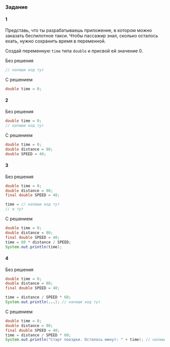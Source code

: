 ### Задание 
#### 1

Представь, что ты разрабатываешь приложение, в котором можно заказать беспилотное такси. Чтобы пассажир знал, сколько осталось ехать, нужно сохранить время в переменной.

Создай переменную `time` типа `double` и присвой ей значение 0.

Без решения
```Java
// напиши код тут
```

С решением
```Java
double time = 0;
```

#### 2

Без решения
```Java
double time = 0;
// напиши код тут
```

С решением
```Java
double time = 0;
double distance = 80;
double SPEED = 40;
```

#### 3
Без решения
```Java
double time = 0;
double distance = 80;
final double SPEED = 40;

time = // напиши код тут
// и тут
```

С решением
```Java
double time = 0;
double distance = 80;
final double SPEED = 40;
time = 60 * distance / SPEED;
System.out.println(time);
```

#### 4
Без решения
```Java
double time = 0;
double distance = 80;
final double SPEED = 40;

time = distance / SPEED * 60;
System.out.println(...); // напиши код тут
```

С решением
```Java
double time = 0;
double distance = 80;
final double SPEED = 40;
time = distance / SPEED * 60;
System.out.println("Старт поездки. Осталось минут: " + time); // напиши код тут
```